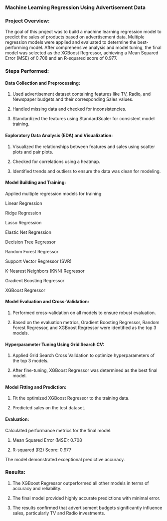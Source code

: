 ### Machine Learning Regression Using Advertisement Data

### Project Overview:
The goal of this project was to build a machine learning regression model to predict the sales of products based on advertisement data. Multiple regression models were applied and evaluated to determine the best-performing model. After comprehensive analysis and model tuning, the final model was selected as the XGBoost Regressor, achieving a Mean Squared Error (MSE) of 0.708 and an R-squared score of 0.977.

### Steps Performed:

#### Data Collection and Preprocessing:

1. Used advertisement dataset containing features like TV, Radio, and Newspaper budgets and their corresponding Sales values.

2. Handled missing data and checked for inconsistencies.

3. Standardized the features using StandardScaler for consistent model training.

#### Exploratory Data Analysis (EDA) and Visualization:

1. Visualized the relationships between features and sales using scatter plots and pair plots.

2. Checked for correlations using a heatmap.

3. Identified trends and outliers to ensure the data was clean for modeling.

#### Model Building and Training:

Applied multiple regression models for training:

Linear Regression

Ridge Regression

Lasso Regression

Elastic Net Regression

Decision Tree Regressor

Random Forest Regressor

Support Vector Regressor (SVR)

K-Nearest Neighbors (KNN) Regressor

Gradient Boosting Regressor

XGBoost Regressor

#### Model Evaluation and Cross-Validation:

1. Performed cross-validation on all models to ensure robust evaluation.

2. Based on the evaluation metrics, Gradient Boosting Regressor, Random Forest Regressor, and XGBoost Regressor were identified as the top 3 models.

#### Hyperparameter Tuning Using Grid Search CV:

1. Applied Grid Search Cross Validation to optimize hyperparameters of the top 3 models.

2. After fine-tuning, XGBoost Regressor was determined as the best final model.

#### Model Fitting and Prediction:

1. Fit the optimized XGBoost Regressor to the training data.

2. Predicted sales on the test dataset.

#### Evaluation:

Calculated performance metrics for the final model:

1. Mean Squared Error (MSE): 0.708

2. R-squared (R2) Score: 0.977

The model demonstrated exceptional predictive accuracy.

### Results:

1. The XGBoost Regressor outperformed all other models in terms of accuracy and reliability.

2. The final model provided highly accurate predictions with minimal error.

3. The results confirmed that advertisement budgets significantly influence sales, particularly TV and Radio investments.
